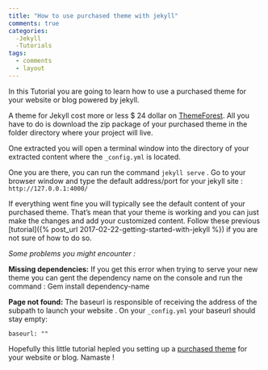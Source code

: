 ```yaml
---
title: "How to use purchased theme with jekyll"
comments: true
categories:
  -Jekyll
  -Tutorials
tags:
  - comments
  - layout
---
```


In this Tutorial you are going to learn how to  use a purchased theme for your website or blog powered by jekyll.

A theme for Jekyll cost more or less $ 24 dollar on [ThemeForest](https://themeforest.net/?ref=izidevspot/category/static-site-generators/jekyll). All you have to do is download the zip package of your purchased theme in the folder directory where your project will live.

One extracted you will open a terminal window into the directory of your extracted content where the `_config.yml` is located.

One you are there, you can run the command  `jekyll serve` . Go to your browser window and type the default address/port for your jekyll site : `http://127.0.0.1:4000/`

If everything went fine you will typically see the default content of your purchased theme. That’s mean that your theme is working and you can just make the changes and add your customized content. Follow these previous [tutorial]({% post_url 2017-02-22-getting-started-with-jekyll %}) if you are not sure of how to do so.

*Some problems you might encounter :*

**Missing dependencies:** 
If you get this error when trying to serve your new theme you can gent the dependency name on the console and run the command :
Gem install dependency-name

**Page not found:**
The baseurl is responsible of receiving the address of the subpath to launch your website .
On your `_config.yml` your baseurl should stay empty: 

`baseurl: ""`


Hopefully this little tutorial hepled you setting up a [purchased theme](https://themeforest.net/?ref=izidevspot/category/static-site-generators/jekyll) for your website or blog. Namaste !
